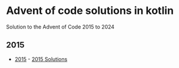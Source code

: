 # Advent of code solutions in kotlin

Solution to the Advent of Code 2015 to 2024

## 2015
- [2015](https://adventofcode.com/2015) - [2015 Solutions](src/main/kotlin/aoc2015)